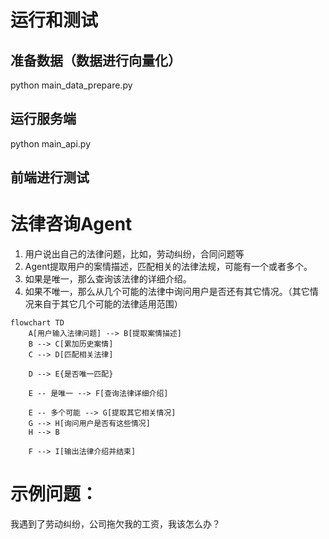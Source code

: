 # 运行和测试
## 准备数据（数据进行向量化）
python main_data_prepare.py

## 运行服务端
python main_api.py

## 前端进行测试


# 法律咨询Agent
1. 用户说出自己的法律问题，比如，劳动纠纷，合同问题等
2. Agent提取用户的案情描述，匹配相关的法律法规，可能有一个或者多个。
3. 如果是唯一，那么查询该法律的详细介绍。
4. 如果不唯一，那么从几个可能的法律中询问用户是否还有其它情况。（其它情况来自于其它几个可能的法律适用范围）

```mermaid
flowchart TD
    A[用户输入法律问题] --> B[提取案情描述]
    B --> C[累加历史案情]
    C --> D[匹配相关法律]

    D --> E{是否唯一匹配}
    
    E -- 是唯一 --> F[查询法律详细介绍]
    
    E -- 多个可能 --> G[提取其它相关情况]
    G --> H[询问用户是否有这些情况]
    H --> B

    F --> I[输出法律介绍并结束]
```

# 示例问题：
我遇到了劳动纠纷，公司拖欠我的工资，我该怎么办？